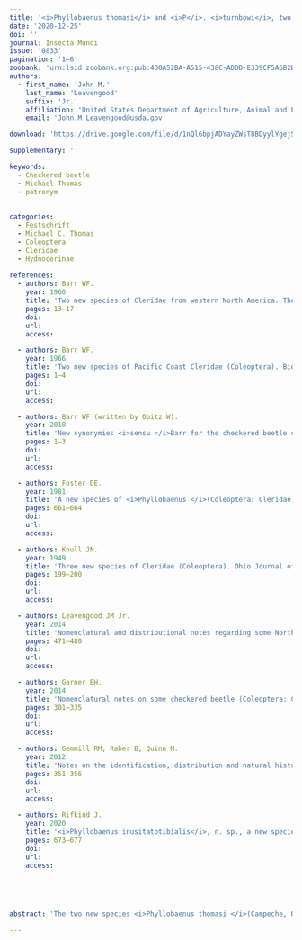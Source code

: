 ```yaml
---
title: '<i>Phyllobaenus thomasi</i> and <i>P</i>. <i>turnbowi</i>, two new species from Mexico and Belize (Coleoptera: Cleridae: Hydnocerinae: Hydnocerini)'
date: '2020-12-25'
doi: ''
journal: Insecta Mundi
issue: '0833'
pagination: '1–6'
zoobank: 'urn:lsid:zoobank.org:pub:4D0A52BA-A515-438C-ADDD-E339CF5A6B2D'
authors:
  - first_name: 'John M.'
    last_name: 'Leavengood'
    suffix: 'Jr.'
    affiliation: 'United States Department of Agriculture, Animal and Plant Health Inspection Service, Plant Protection and Quarantine, 9325 Bay Plaza Blvd, Suite 206, Tampa, Florida, USA 33619'
    email: 'John.M.Leavengood@usda.gov'

download: 'https://drive.google.com/file/d/1nQl6bpjADYayZWsT8BDyylYgejSRQmPZ/view?usp=sharing'

supplementary: ''

keywords:
  - Checkered beetle
  - Michael Thomas
  - patronym
  
  
categories:
  - Festschrift
  - Michael C. Thomas
  - Coleoptera
  - Cleridae
  - Hydnocerinae
  
references:
  - authors: Barr WF.
    year: 1960
    title: 'Two new species of Cleridae from western North America. The Coleopterists Bulletin 14'
    pages: 13–17
    doi: 
    url: 
    access: 

  - authors: Barr WF.
    year: 1966
    title: 'Two new species of Pacific Coast Cleridae (Coleoptera). Biological Society of Nevada Occasional Papers 10'
    pages: 1–4
    doi: 
    url: 
    access: 

  - authors: Barr WF (written by Opitz W).
    year: 2018
    title: 'New synonymies <i>sensu </i>Barr for the checkered beetle subfamily Hydnocerinae (Coleoptera: Cleroidea: Cleridae). Insecta Mundi 0620'
    pages: 1–3
    doi: 
    url: 
    access: 

  - authors: Foster DE.
    year: 1981
    title: 'A new species of <i>Phyllobaenus </i>(Coleoptera: Cleridae). Journal of the Kansas Entomological Society 54(3)'
    pages: 661–664
    doi: 
    url: 
    access: 

  - authors: Knull JN.
    year: 1949
    title: 'Three new species of Cleridae (Coleoptera). Ohio Journal of Science 49'
    pages: 199–200
    doi: 
    url: 
    access: 

  - authors: Leavengood JM Jr.
    year: 2014
    title: 'Nomenclatural and distributional notes regarding some North American species of <i>Phyllobaenus </i>(Coleoptera: Cleridae: Hydnocerinae). Giornale Italiano di Entomologia 13(59)'
    pages: 471–480
    doi: 
    url: 
    access: 

  - authors: Garner BH.
    year: 2014
    title: 'Nomenclatural notes on some checkered beetle (Coleoptera: Cleridae) types of the British Museum of Natural History (London). Zootaxa 3760(3)'
    pages: 301–335
    doi: 
    url: 
    access: 

  - authors: Gemmill RM, Raber B, Quinn M.
    year: 2012
    title: 'Notes on the identification, distribution and natural history of <i>Phyllobaenus corticinus </i>(Gorham, 1883) (Coleoptera: Cleridae: Hydnocerinae) including the first report from the United States. The Coleopterists Bulletin 66(4)'
    pages: 351–356
    doi: 
    url: 
    access: 

  - authors: Rifkind J.
    year: 2020
    title: '<i>Phyllobaenus inusitatotibialis</i>, n. sp., a new species from southern Arizona (Coleoptera: Cleridae: Hydnocerinae: Hydnocerini). Proceedings of the Entomological Society of Washington 122(3)'
    pages: 673–677
    doi: 
    url: 
    access: 

 

 

abstract: 'The two new species <i>Phyllobaenus thomasi </i>(Campeche, Oaxaca, Quintana Roo and Yucatán, Mexico, and Belize) and <I>P</I>. <i>turnbowi </i>(San Luis Potosi, Mexico), are described (Coleoptera: Cleridae: Hydnocerinae: Hydnocerini). The primary types are photographed and intrageneric relationships of the species are discussed.'

---
```


